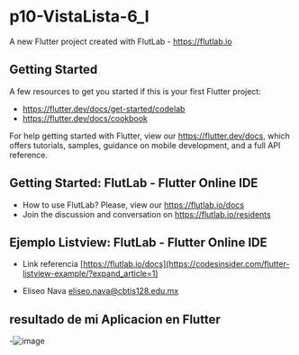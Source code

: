 # p10-VistaLista-6_I

A new Flutter project created with FlutLab - https://flutlab.io

## Getting Started

A few resources to get you started if this is your first Flutter project:

- https://flutter.dev/docs/get-started/codelab
- https://flutter.dev/docs/cookbook

For help getting started with Flutter, view our
https://flutter.dev/docs, which offers tutorials,
samples, guidance on mobile development, and a full API reference.

## Getting Started: FlutLab - Flutter Online IDE

- How to use FlutLab? Please, view our https://flutlab.io/docs
- Join the discussion and conversation on https://flutlab.io/residents

## Ejemplo Listview: FlutLab - Flutter Online IDE

- Link referencia [https://flutlab.io/docs](https://codesinsider.com/flutter-listview-example/?expand_article=1)


- Eliseo Nava eliseo.nava@cbtis128.edu.mx

##  resultado de mi Aplicacion en Flutter
-![image](https://github.com/nava128/p10-appList-6I/assets/96544099/4f049ac0-a1c4-4f87-80fd-32fb60b28634)

  
